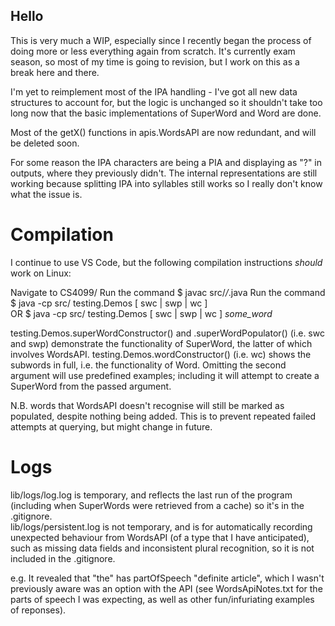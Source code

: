 ## Hello 
This is very much a WIP, especially since I recently began the process of doing more or less everything again from scratch.
It's currently exam season, so most of my time is going to revision, but I work on this as a break here and there. 

I'm yet to reimplement most of the IPA handling - I've got all new data structures to account for, but the logic is unchanged so it shouldn't take too long now that the basic implementations of SuperWord and Word are done.

Most of the getX() functions in apis.WordsAPI are now redundant, and will be deleted soon. 

For some reason the IPA characters are being a PIA and displaying as "?" in outputs, where they previously didn't. The internal representations are still working because splitting IPA into syllables still works so I really don't know what the issue is. 

# Compilation 
I continue to use VS Code, but the following compilation instructions *should* work on Linux: 

Navigate to CS4099/ 
Run the command $ javac src/*/*.java
Run the command $ java -cp src/ testing.Demos [ swc | swp | wc ]  
            OR  $ java -cp src/ testing.Demos [ swc | swp | wc ] *some_word*   

testing.Demos.superWordConstructor() and .superWordPopulator() (i.e. swc and swp) demonstrate the functionality of SuperWord, the latter of which involves WordsAPI. 
testing.Demos.wordConstructor() (i.e. wc) shows the subwords in full, i.e. the functionality of Word. 
Omitting the second argument will use predefined examples; including it will attempt to create a SuperWord from the passed argument. 

N.B. words that WordsAPI doesn't recognise will still be marked as populated, despite nothing being added. This is to prevent repeated failed attempts at querying, but might change in future. 

# Logs 
lib/logs/log.log is temporary, and reflects the last run of the program (including when SuperWords were retrieved from a cache) so it's in the .gitignore.  
lib/logs/persistent.log is not temporary, and is for automatically recording unexpected behaviour from WordsAPI (of a type that I have anticipated), such as missing data fields and inconsistent plural recognition, so it is not included in the .gitignore. 

e.g. It revealed that "the" has partOfSpeech "definite article", which I wasn't previously aware was an option with the API (see WordsApiNotes.txt for the parts of speech I was expecting, as well as other fun/infuriating examples of reponses). 

